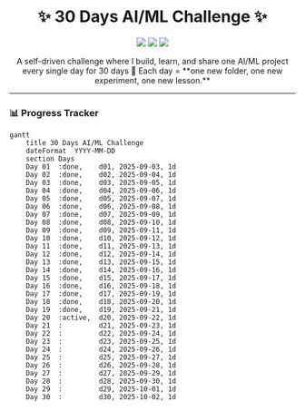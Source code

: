 <!-- HEADER -->
<h1 align="center">✨ 30 Days AI/ML Challenge ✨</h1>

<p align="center">
  <img src="https://img.shields.io/badge/Challenge-30%20Days-brightgreen?style=for-the-badge" />
  <img src="https://img.shields.io/badge/Focus-AI%2FML-blue?style=for-the-badge" />
  <img src="https://img.shields.io/badge/Status-In%20Progress-orange?style=for-the-badge" />
</p>

<p align="center">
  A self-driven challenge where I build, learn, and share one AI/ML project every single day for 30 days 🚀  
  Each day = **one new folder, one new experiment, one new lesson.**
</p>

---

<!-- PROGRESS BAR -->
### 📊 Progress Tracker  

```mermaid
gantt
    title 30 Days AI/ML Challenge
    dateFormat  YYYY-MM-DD
    section Days
    Day 01  :done,    d01, 2025-09-03, 1d
    Day 02  :done,    d02, 2025-09-04, 1d
    Day 03  :done,    d03, 2025-09-05, 1d
    Day 04  :done,    d04, 2025-09-06, 1d
    Day 05  :done,    d05, 2025-09-07, 1d
    Day 06  :done,    d06, 2025-09-08, 1d
    Day 07  :done,    d07, 2025-09-09, 1d
    Day 08  :done,    d08, 2025-09-10, 1d
    Day 09  :done,    d09, 2025-09-11, 1d
    Day 10  :done,    d10, 2025-09-12, 1d
    Day 11  :done,    d11, 2025-09-13, 1d
    Day 12  :done,    d12, 2025-09-14, 1d
    Day 13  :done,    d13, 2025-09-15, 1d
    Day 14  :done,    d14, 2025-09-16, 1d
    Day 15  :done,    d15, 2025-09-17, 1d
    Day 16  :done,    d16, 2025-09-18, 1d
    Day 17  :done,    d17, 2025-09-19, 1d
    Day 18  :done,    d18, 2025-09-20, 1d
    Day 19  :done,    d19, 2025-09-21, 1d
    Day 20  :active,  d20, 2025-09-22, 1d
    Day 21  :         d21, 2025-09-23, 1d
    Day 22  :         d22, 2025-09-24, 1d
    Day 23  :         d23, 2025-09-25, 1d
    Day 24  :         d24, 2025-09-26, 1d
    Day 25  :         d25, 2025-09-27, 1d
    Day 26  :         d26, 2025-09-28, 1d
    Day 27  :         d27, 2025-09-29, 1d
    Day 28  :         d28, 2025-09-30, 1d
    Day 29  :         d29, 2025-10-01, 1d
    Day 30  :         d30, 2025-10-02, 1d
